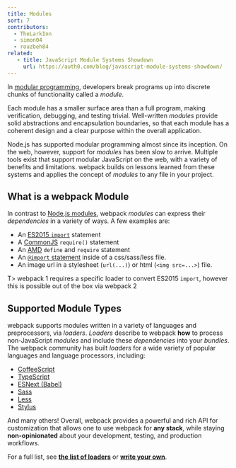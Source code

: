 ```yaml
---
title: Modules
sort: 7
contributors:
  - TheLarkInn
  - simon04
  - rouzbeh84
related:
   - title: JavaScript Module Systems Showdown
     url: https://auth0.com/blog/javascript-module-systems-showdown/
---
```


In [modular programming](https://en.wikipedia.org/wiki/Modular_programming), developers break programs up into discrete chunks of functionality called a _module_.

Each module has a smaller surface area than a full program, making verification, debugging, and testing trivial.
Well-written _modules_ provide solid abstractions and encapsulation boundaries, so that each module has a coherent design and a clear purpose within the overall application.

Node.js has supported modular programming almost since its inception.
On the web, however, support for _modules_ has been slow to arrive.
Multiple tools exist that support modular JavaScript on the web, with a variety of benefits and limitations.
webpack builds on lessons learned from these systems and applies the concept of _modules_ to any file in your project.

## What is a webpack Module

In contrast to [Node.js modules](https://nodejs.org/api/modules.html), webpack _modules_ can express their _dependencies_ in a variety of ways. A few examples are:

* An [ES2015 `import`](https://developer.mozilla.org/en-US/docs/Web/JavaScript/Reference/Statements/import) statement
* A [CommonJS](http://www.commonjs.org/specs/modules/1.0/) `require()` statement
* An [AMD](https://github.com/amdjs/amdjs-api/blob/master/AMD.md) `define` and `require` statement
* An [`@import` statement](https://developer.mozilla.org/en-US/docs/Web/CSS/@import) inside of a css/sass/less file.
* An image url in a stylesheet (`url(...)`) or html (`<img src=...>`) file.

T> webpack 1 requires a specific loader to convert ES2015 `import`, however this is possible out of the box via webpack 2

## Supported Module Types

webpack supports modules written in a variety of languages and preprocessors, via _loaders_. _Loaders_ describe to webpack **how** to process non-JavaScript _modules_ and include these _dependencies_ into your _bundles_.
The webpack community has built _loaders_ for a wide variety of popular languages and language processors, including:

* [CoffeeScript](http://coffeescript.org)
* [TypeScript](https://www.typescriptlang.org)
* [ESNext (Babel)](https://babeljs.io)
* [Sass](http://sass-lang.com)
* [Less](http://lesscss.org)
* [Stylus](http://stylus-lang.com)

And many others! Overall, webpack provides a powerful and rich API for customization that allows one to use webpack for **any stack**, while staying **non-opinionated** about your development, testing, and production workflows.

For a full list, see [**the list of loaders**](/loaders) or [**write your own**](/api/loaders).
